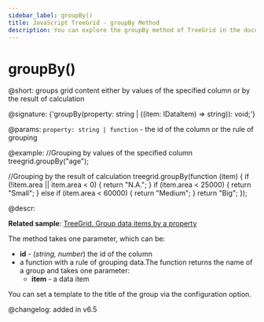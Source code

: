 ```yaml
---
sidebar_label: groupBy()
title: JavaScript TreeGrid - groupBy Method 
description: You can explore the groupBy method of TreeGrid in the documentation of the DHTMLX JavaScript UI library. Browse developer guides and API reference, try out code examples and live demos, and download a free 30-day evaluation version of DHTMLX Suite 7.
---
```


# groupBy()

@short: groups grid content either by values of the specified column or by the result of calculation

@signature: {'groupBy(property: string | ((item: IDataItem) => string)): void;'}

@params:
`property: string | function` - the id of the column or the rule of grouping

@example:
//Grouping by values of the specified column
treegrid.groupBy("age");

//Grouping by the result of calculation
treegrid.groupBy(function (item) {
	if (!item.area || item.area < 0) {
		return "N.A.";
	}
	if (item.area < 25000) {
		return "Small";
	} else if (item.area < 60000) {
		return "Medium";
	}
	return "Big";
});

@descr:

**Related sample**: [TreeGrid. Group data items by a property](https://snippet.dhtmlx.com/bue6zm6w)

The method takes one parameter, which can be:

- **id** - (*string, number*) the id of the column 
- a function with a rule of grouping data.The function returns the name of a group and takes one parameter:
    - **item** - a data item

You can set a template to the title of the group via the [](treegrid/api/treegrid_grouptitletemplate_config.md) configuration option.

@changelog:
added in v6.5

[comment]: # (@related: treegrid/usage.md#grouping-data)

[comment]: # (@relatedapi: treegrid/api/treegrid_grouptitletemplate_config.md treegrid/api/treegrid_ungroup_method.md)
